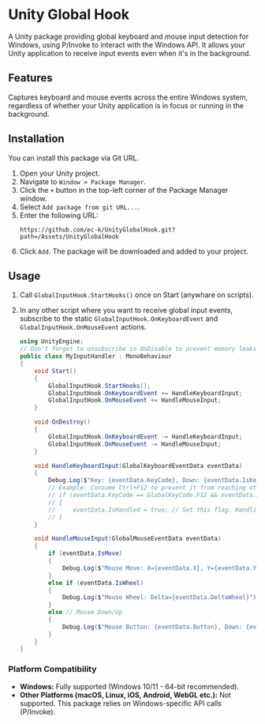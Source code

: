 # Unity Global Hook

A Unity package providing global keyboard and mouse input detection for Windows, using P/Invoke to interact with the Windows API. It allows your Unity application to receive input events even when it's in the background.

## Features
Captures keyboard and mouse events across the entire Windows system, regardless of whether your Unity application is in focus or running in the background.


## Installation

You can install this package via Git URL.

1.  Open your Unity project.
2.  Navigate to `Window > Package Manager`.
3.  Click the `+` button in the top-left corner of the Package Manager window.
4.  Select `Add package from git URL...`.
5.  Enter the following URL:
    ```
    https://github.com/ec-k/UnityGlobalHook.git?path=/Assets/UnityGlobalHook
    ```
6.  Click `Add`. The package will be downloaded and added to your project.


## Usage

1.  Call `GlobalInputHook.StartHooks()` once on Start (anywhare on scripts).
2.  In any other script where you want to receive global input events, subscribe to the static `GlobalInputHook.OnKeyboardEvent` and `GlobalInputHook.OnMouseEvent` actions.

    ```csharp
    using UnityEngine;
    // Don't forget to unsubscribe in OnDisable to prevent memory leaks!
    public class MyInputHandler : MonoBehaviour
    {
        void Start()
        {
            GlobalInputHook.StartHooks();
            GlobalInputHook.OnKeyboardEvent += HandleKeyboardInput;
            GlobalInputHook.OnMouseEvent += HandleMouseInput;
        }

        void OnDestroy()
        {
            GlobalInputHook.OnKeyboardEvent -= HandleKeyboardInput;
            GlobalInputHook.OnMouseEvent -= HandleMouseInput;
        }

        void HandleKeyboardInput(GlobalKeyboardEventData eventData)
        {
            Debug.Log($"Key: {eventData.KeyCode}, Down: {eventData.IsKeyDown}, Modifiers: {eventData.Modifiers}");
            // Example: Consume Ctrl+F12 to prevent it from reaching other applications
            // if (eventData.KeyCode == GlobalKeyCode.F12 && eventData.Modifiers.HasFlag(ModifierKeysState.Control))
            // {
            //     eventData.IsHandled = true; // Set this flag. Handling in WinApi.HookProc is required for actual consumption.
            // }
        }

        void HandleMouseInput(GlobalMouseEventData eventData)
        {
            if (eventData.IsMove)
            {
                Debug.Log($"Mouse Move: X={eventData.X}, Y={eventData.Y}");
            }
            else if (eventData.IsWheel)
            {
                Debug.Log($"Mouse Wheel: Delta={eventData.DeltaWheel}");
            }
            else // Mouse Down/Up
            {
                Debug.Log($"Mouse Button: {eventData.Button}, Down: {eventData.IsMouseDown}, X={eventData.X}, Y={eventData.Y}");
            }
        }
    }
    ```

### Platform Compatibility

*   **Windows:** Fully supported (Windows 10/11 - 64-bit recommended).
*   **Other Platforms (macOS, Linux, iOS, Android, WebGL etc.):** Not supported. This package relies on Windows-specific API calls (P/Invoke).
